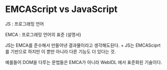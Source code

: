 # EMCAScript vs JavaScript

JS : 프로그래밍 언어

EMCA : 프로그래밍 언어의 표준 (설명서)


JS는 EMCA를 준수해서 만들어낸 결과물이라고 생각해도된다. + JS는 EMCASciprt를 기반으로 하지만 이 뿐만 아니라 다른 기능도 더 있다는 것.

예를들어 DOM을 다루는 문법들은 EMCA가 아니라 WebIDL 에서 표준화된 기술이다.

